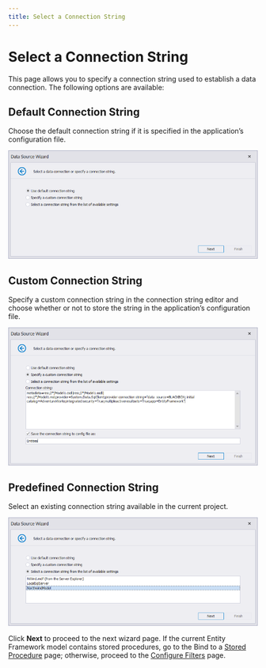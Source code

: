 ```yaml
---
title: Select a Connection String
---
```

# Select a Connection String

This page allows you to specify a connection string used to establish a data connection. The following options are available:

## Default Connection String

Choose the default connection string if it is specified in the application’s configuration file.

![EF default connection string](../../../../../../images/ef-default-connection-string-win.png)
## Custom Connection String

Specify a custom connection string in the connection string editor and choose whether or not to store the string in the application’s configuration file.

![eurd-winreport-wizard-ef-datasource](../../../../../../images/eur-winreport-wizard-ef-datasource.png) 

## Predefined Connection String

Select an existing connection string available in the current project. 

![eurd-winreport-wizard-ef-datasource](../../../../../../images/eurd-winreport-wizard-ef-datasource.png)

Click **Next** to proceed to the next wizard page. If the current Entity Framework model contains stored procedures, go to the Bind to a [Stored Procedure](bind-to-a-stored-procedure.md) page; otherwise, proceed to the [Configure Filters](configure-filters.md) page.

